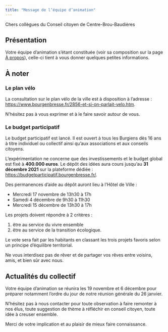 ```yaml
---
title: "Message de l’équipe d’animation"
---
```


Chers collègues du Conseil citoyen de Centre-Brou-Baudières

## Présentation

Votre équipe d’animation s’étant constituée (voir sa composition sur la page [À propos](/apropos)), celle-ci tient à vous donner quelques petites informations.

## À noter

### Le plan vélo

La consultation sur le plan vélo de la ville est à disposition à l’adresse :
<https://www.bourgenbresse.fr/2856-et-si-on-parlait-velo.htm>.

N’hésitez pas à vous exprimer et à le faire savoir autour de vous.

### Le budget participatif

Le budget participatif est lancé. Il est ouvert à tous les Burgiens dès 16 ans à titre individuel ou collectif ainsi qu’aux associations et aux conseils citoyens.

L’expérimentation ne concerne que des investissements et le budget global est fixé à **400.000 euros**. Le dépôt des idées aura cours jusqu’au **31 décembre 2021** sur la plateforme dédiée :
<https://budgetparticipatif.bourgenbresse.fr/>.

Des permanences d’aide au dépôt auront lieu à l’Hôtel de Ville :
  - Mercredi 17 novembre de 13h30 à 17h
  - Samedi 4 décembre de 9h30 à 11h30
  - Mercredi 15 décembre de 13h30 à 17h


Les projets doivent répondre à 2 critères :
  1. être au service du vivre ensemble
  1. être au service de la transition écologique.

Le vote sera fait par les habitants en classant les trois projets favoris selon un principe d’équilibre territorial.

Ne vous interdisez pas de rêver et de partager vos rêves entre voisins, amis, et bien sûr avec nous.

## Actualités du collectif

Votre équipe d’animation se réunira les 19 novembre et 6 décembre pour préparer notamment l’ordre du jour de notre réunion générale du 26 janvier.

N’hésitez pas à nous contacter pour toute observation à faire remonter à nos élus, toute suggestion de thème à réfléchir en conseil citoyen, toute idée à creuser ensemble.

Merci de votre implication et au plaisir de mieux faire connaissance.

